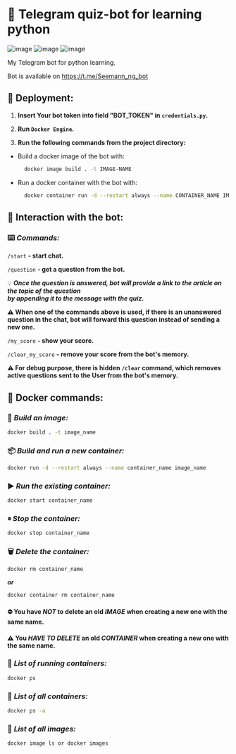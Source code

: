# 🤖 Telegram quiz-bot for learning python

![image](https://img.shields.io/badge/Python-FFD43B?style=for-the-badge&logo=python&logoColor=blue)
![image](https://img.shields.io/badge/Telegram-2CA5E0?style=for-the-badge&logo=telegram&logoColor=white)
![image](https://img.shields.io/badge/Docker-2CA5E0?style=for-the-badge&logo=docker&logoColor=white)

My Telegram bot for python learning.

Bot is available on https://t.me/Seemann_ng_bot

## 💾 Deployment:

1. __Insert Your bot token into field "BOT_TOKEN" in `credentials.py`.__

2. __Run `Docker Engine`.__

3. __Run the following commands from the project directory:__

- Build a docker image of the bot with:

    ```bash
      docker image build . -t IMAGE-NAME
    ```
  
- Run a docker container with the bot with:

    ```bash
      docker container run -d --restart always --name CONTAINER_NAME IMAGE-NAME
    ```

## 📠 Interaction with the bot:

### ⌨️ _Commands:_

`/start` __- start chat.__
 
`/question` __- get a question from the bot.__
 
💡 ___Once the question is answered, bot will provide a link to the article on the topic of the question\
by appending it to the message with the quiz.___
 
__⚠️ When one of the commands above is used, if there is an unanswered question in the chat, bot will forward this question instead of sending a new one.__

`/my_score` __- show your score.__
 
`/clear_my_score` __- remove your score from the bot's memory.__

__⚠️ For debug purpose, there is hidden `/clear` command,️ which removes active questions sent to the User 
from the bot's memory.__

## 🚢 Docker commands:

### 📝 _Build an image:_

```bash
docker build . -t image_name
```

### 📦 _Build and run a new container:_

```bash
docker run -d --restart always --name container_name image_name
```

### ▶️ _Run the existing container:_

```bash
docker start container_name
```

### ⏸ _Stop the container:_

```bash
docker stop container_name
```

### 🗑  _Delete the container:_

```bash
docker rm container_name
```

___or___

```bash
docker container rm container_name
```

#### ⛔️ You have _NOT_ to delete an old _IMAGE_ when creating a new one with the same name.

#### ⚠️ You _HAVE TO DELETE_ an old _CONTAINER_ when creating a new one with the same name.

### 🛂 _List of running containers:_

```bash
docker ps
```

### 🛅 _List of all containers:_

```bash
docker ps -a
```

### 🛃 _List of all images:_

```bash
docker image ls or docker images
```
